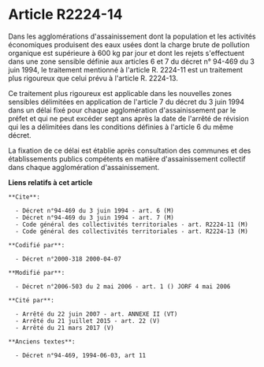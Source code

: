 # Article R2224-14

Dans les agglomérations d'assainissement dont la population et les activités économiques produisent des eaux usées dont la
charge brute de pollution organique est supérieure à 600 kg par jour et dont les rejets s'effectuent dans une zone sensible
définie aux articles 6 et 7 du décret n° 94-469 du 3 juin 1994, le traitement mentionné à l'article R. 2224-11 est un
traitement plus rigoureux que celui prévu à l'article R. 2224-13.

Ce traitement plus rigoureux est applicable dans les nouvelles zones sensibles délimitées en application de l'article 7 du
décret du 3 juin 1994 dans un délai fixé pour chaque agglomération d'assainissement par le préfet et qui ne peut excéder sept
ans après la date de l'arrêté de révision qui les a délimitées dans les conditions définies à l'article 6 du même décret.

La fixation de ce délai est établie après consultation des communes et des établissements publics compétents en matière
d'assainissement collectif dans chaque agglomération d'assainissement.

**Liens relatifs à cet article**

	**Cite**:

	  - Décret n°94-469 du 3 juin 1994 - art. 6 (M)
	  - Décret n°94-469 du 3 juin 1994 - art. 7 (M)
	  - Code général des collectivités territoriales - art. R2224-11 (M)
	  - Code général des collectivités territoriales - art. R2224-13 (M)

	**Codifié par**:

	  - Décret n°2000-318 2000-04-07

	**Modifié par**:

	  - Décret n°2006-503 du 2 mai 2006 - art. 1 () JORF 4 mai 2006

	**Cité par**:

	  - Arrêté du 22 juin 2007 - art. ANNEXE II (VT)
	  - Arrêté du 21 juillet 2015 - art. 22 (V)
	  - Arrêté du 21 mars 2017 (V)

	**Anciens textes**:

	  - Décret n°94-469, 1994-06-03, art 11
